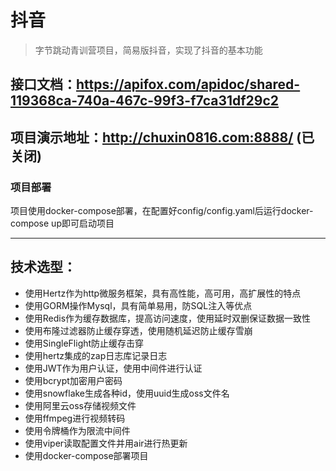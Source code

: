 # 抖音
> 字节跳动青训营项目，简易版抖音，实现了抖音的基本功能
## 接口文档：https://apifox.com/apidoc/shared-119368ca-740a-467c-99f3-f7ca31df29c2
## 项目演示地址：http://chuxin0816.com:8888/ (已关闭)
### 项目部署
项目使用docker-compose部署，在配置好config/config.yaml后运行docker-compose up即可启动项目
******
## 技术选型：
* 使用Hertz作为http微服务框架，具有高性能，高可用，高扩展性的特点
* 使用GORM操作Mysql，具有简单易用，防SQL注入等优点
* 使用Redis作为缓存数据库，提高访问速度，使用延时双删保证数据一致性
* 使用布隆过滤器防止缓存穿透，使用随机延迟防止缓存雪崩
* 使用SingleFlight防止缓存击穿
* 使用hertz集成的zap日志库记录日志
* 使用JWT作为用户认证，使用中间件进行认证
* 使用bcrypt加密用户密码
* 使用snowflake生成各种id，使用uuid生成oss文件名
* 使用阿里云oss存储视频文件
* 使用ffmpeg进行视频转码
* 使用令牌桶作为限流中间件
* 使用viper读取配置文件并用air进行热更新
* 使用docker-compose部署项目
